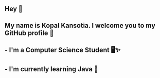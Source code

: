 ## Hey 👋

## My name is Kopal Kansotia. I welcome you to my GitHub profile 🤖
##
## - I'm a Computer Science Student 🖥️✨
## - I'm currently learning Java 🌱

<!--
**KopalKansotia/KopalKansotia** is a ✨ _special_ ✨ repository because its `README.md` (this file) appears on your GitHub profile.

Here are some ideas to get you started:

- 🔭 I’m currently working on ...
- 🌱 I’m currently learning ...
- 👯 I’m looking to collaborate on ...
- 🤔 I’m looking for help with ...
- 💬 Ask me about ...
- 📫 How to reach me: ...
- 😄 Pronouns: ...
- ⚡ Fun fact: ...
-->
